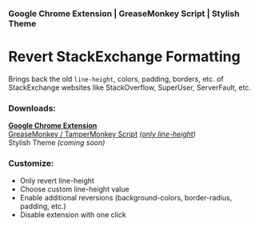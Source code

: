 ### Google Chrome Extension | GreaseMonkey Script | Stylish Theme
# Revert StackExchange Formatting
Brings back the old `line-height`, colors, padding, borders, etc. of StackExchange websites like StackOverflow, SuperUser, ServerFault, etc.

### Downloads:

[**Google Chrome Extension**](https://www.google.com)<br>
[GreaseMonkey / TamperMonkey Script](https://greasyfork.org/nb/scripts/410067-revert-stackexchange-formatting)
 *([only line-height](https://github.com/CertainPerformance/Stack-Exchange-Userscripts/tree/master/Compact-Line-Height))*<br>
Stylish Theme *(coming soon)*


### Customize:

- Only revert line-height
- Choose custom line-height value
- Enable additional reversions (background-colors, border-radius, padding, etc.)
- Disable extension with one click